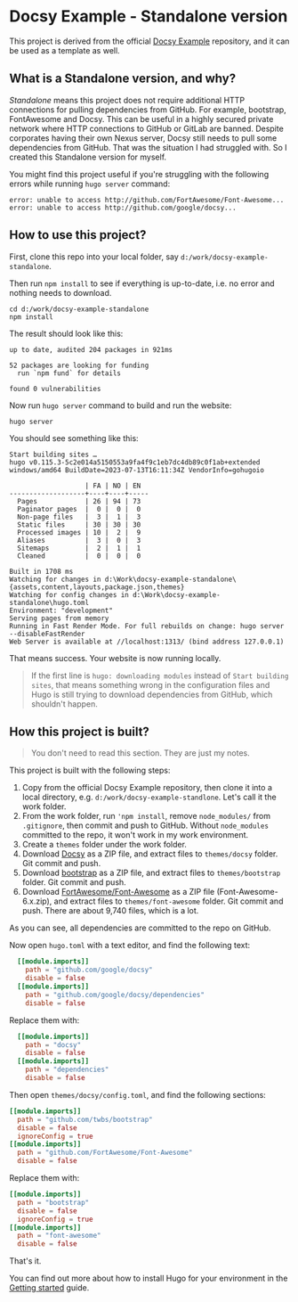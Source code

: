 # Docsy Example - Standalone version

This project is derived from the official [Docsy Example](https://github.com/google/docsy-example) repository, and it can be used as a template as well.

## What is a Standalone version, and why?

*Standalone* means this project does not require additional HTTP connections for pulling dependencies from GitHub. For example, bootstrap, FontAwesome and Docsy. This can be useful in a highly secured private network where HTTP connections to GitHub or GitLab are banned. Despite corporates having their own Nexus server, Docsy still needs to pull some dependencies from GitHub. That was the situation I had struggled with. So I created this Standalone version for myself. 

You might find this project useful if you're struggling with the following errors while running `hugo server` command:

```console
error: unable to access http://github.com/FortAwesome/Font-Awesome...
error: unable to access http://github.com/google/docsy...
```

## How to use this project?

First, clone this repo into your local folder, say `d:/work/docsy-example-standalone`. 

Then run `npm install` to see if everything is up-to-date, i.e. no error and nothing needs to download.

```
cd d:/work/docsy-example-standalone
npm install
```

The result should look like this:

```console
up to date, audited 204 packages in 921ms

52 packages are looking for funding
  run `npm fund` for details

found 0 vulnerabilities
```

Now run `hugo server` command to build and run the website:

```
hugo server
```

You should see something like this:

```console
Start building sites …
hugo v0.115.3-5c2e014a5150553a9fa4f9c1eb7dc4db89c0f1ab+extended windows/amd64 BuildDate=2023-07-13T16:11:34Z VendorInfo=gohugoio

                   | FA | NO | EN
-------------------+----+----+-----
  Pages            | 26 | 94 | 73
  Paginator pages  |  0 |  0 |  0
  Non-page files   |  3 |  1 |  3
  Static files     | 30 | 30 | 30
  Processed images | 10 |  2 |  9
  Aliases          |  3 |  0 |  3
  Sitemaps         |  2 |  1 |  1
  Cleaned          |  0 |  0 |  0

Built in 1708 ms
Watching for changes in d:\Work\docsy-example-standalone\{assets,content,layouts,package.json,themes}
Watching for config changes in d:\Work\docsy-example-standalone\hugo.toml
Environment: "development"
Serving pages from memory
Running in Fast Render Mode. For full rebuilds on change: hugo server --disableFastRender
Web Server is available at //localhost:1313/ (bind address 127.0.0.1)
```

That means success. Your website is now running locally.

> If the first line is `hugo: downloading modules` instead of `Start building sites`, that means something wrong in the configuration files and Hugo is still trying to download dependencies from GitHub, which shouldn't happen.

## How this project is built?

> You don't need to read this section. They are just my notes.

This project is built with the following steps:

1. Copy from the official Docsy Example repository, then clone it into a local directory, e.g. `d:/work/docsy-example-standlone`. Let's call it the work folder.
2. From the work folder, run `'npm install`, remove `node_modules/` from `.gitignore`, then commit and push to GitHub. Without `node_modules` committed to the repo, it won't work in my work environment.
3. Create a `themes` folder under the work folder.
4. Download [Docsy](https://github.com/google/docsy) as a ZIP file, and extract files to `themes/docsy` folder. Git commit and push.
5. Download [bootstrap](https://github.com/twbs/bootstrap) as a ZIP file, and extract files to `themes/bootstrap` folder. Git commit and push.
6. Download [FortAwesome/Font-Awesome](https://github.com/FortAwesome/Font-Awesome) as a ZIP file (Font-Awesome-6.x.zip), and extract files to `themes/font-awesome` folder. Git commit and push. There are about 9,740 files, which is a lot.
 
As you can see, all dependencies are committed to the repo on GitHub.

Now open `hugo.toml` with a text editor, and find the following text:

```toml
  [[module.imports]]
    path = "github.com/google/docsy"
    disable = false
  [[module.imports]]
    path = "github.com/google/docsy/dependencies"
    disable = false
```

Replace them with:

```toml
  [[module.imports]]
    path = "docsy"
    disable = false
  [[module.imports]]
    path = "dependencies"
    disable = false
```

Then open `themes/docsy/config.toml`, and find the following sections:

```toml
[[module.imports]]
  path = "github.com/twbs/bootstrap"
  disable = false
  ignoreConfig = true
[[module.imports]]
  path = "github.com/FortAwesome/Font-Awesome"
  disable = false
```

Replace them with:

```toml
[[module.imports]]
  path = "bootstrap"
  disable = false
  ignoreConfig = true
[[module.imports]]
  path = "font-awesome"
  disable = false
```

That's it.

You can find out more about how to install Hugo for your environment in the 
[Getting started](https://www.docsy.dev/docs/getting-started/#prerequisites-and-installation) guide.

